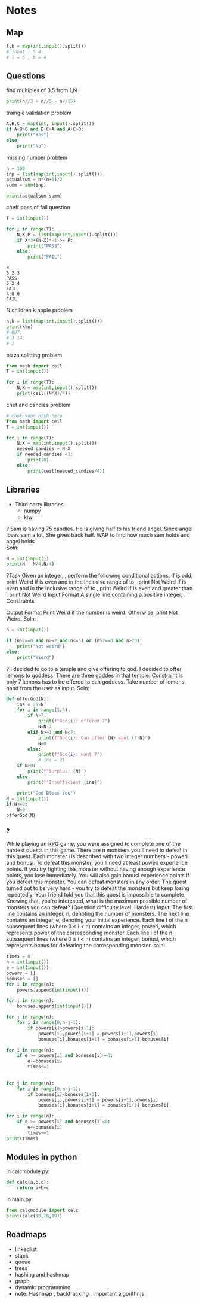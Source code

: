 # Notes

## Map
```python
l,b = map(int,input().split())
# Input : 5 4
# l = 5 , b = 4
```
## Questions
find multiples of 3,5 from 1,N
```python
print(n//3 + n//5 - n//15)
```

traingle validation problem
```python
A,B,C = map(int, input().split())
if A+B>C and B+C>A and A+C>B:
    print("Yes")
else:
    print("No")
```

missing number problem 
```python
n = 100
inp = list(map(int,input().split()))
actualsum = n*(n+1)/2
summ = sum(inp)

print(actualsum-summ)
```
cheff pass of fail question 
```python
T = int(input())

for i in range(T):
    N,X,P = list(map(int,input().split()))
    if X*3+(N-X)*-1 >= P:
        print("PASS")
    else:
        print("FAIL")
```
```Output:
3
5 2 3
PASS
5 2 4
FAIL
4 0 0
FAIL
```

N children k apple problem 
```python
n,k = list(map(int,input().split()))
print(k%n)
# OUT:
# 3 14
# 2
```
pizza splitting problem 
```python
from math import ceil
T = int(input())

for i in range(T):
    N,X = map(int,input().split())
    print(ceil((N*X)/4))
```

chef and candies problem 
```python
# cook your dish here
from math import ceil
T = int(input())

for i in range(T):
    N,X = map(int,input().split())
    needed_candies = N-X
    if needed_candies <1:
        print(0)
    else:
        print(ceil(needed_candies/4))
```
## Libraries
- Third party libraries
    - numpy
    - kiwi

? Sam is having 75 candies. He is giving half to his friend angel. Since angel loves sam a lot, She gives back half. WAP to find how much sam holds and angel holds  
Soln:
```python
N = int(input())
print(N - N/4,N/4)
```
?Task
Given an integer, , perform the following conditional actions:
If  is odd, print Weird
If  is even and in the inclusive range of  to , print Not Weird
If  is even and in the inclusive range of  to , print Weird
If  is even and greater than , print Not Weird
Input Format
A single line containing a positive integer, .
Constraints

Output Format
Print Weird if the number is weird. Otherwise, print Not Weird.
Soln:
```python
n = int(input())

if (n%2==0 and n>=2 and n<=5) or (n%2==0 and n>20):
    print("Not weird")
else:
    print("Wierd")
```
? I decided to go to a temple and give offering to god. I decided to offer lemons to goddess. There are three goddes in that temple. Constraint is only 7 lemons has to be offered to eah goddess. Take number of lemons hand from the user as input. 
Soln:
```python
def offerGod(N):
    ins = 21-N
    for i in range(1,4):
        if N>7:
            print(f"God{i}: offered 7")
            N=N-7
        elif N>=1 and N<7:
            print(f"God{i}: Can offer {N} want {7-N}")
            N=0
        else:
            print(f"God{i}: want 7")
            # ins = 21
    if N>0:
        print(f"Surplus: {N}")
    else:
        print(f"Insufficient {ins}")

    print("God Bless You")
N = int(input())
if N<=0:
    N=0
offerGod(N)
```
### ?
While playing an RPG game, you were assigned to complete one of the hardest quests in this game.
There are n monsters you'll need to defeat in this quest. Each monster i is described with two integer
numbers - poweri and bonusi. To defeat this monster, you'll need at least poweri experience points. If
you try fighting this monster without having enough experience points, you lose immediately. You will
also gain bonusi experience points if you defeat this monster. You can defeat monsters in any order.
The quest turned out to be very hard - you try to defeat the monsters but keep losing repeatedly. Your
friend told you that this quest is impossible to complete. Knowing that, you're interested, what is the
maximum possible number of monsters you can defeat? (Question difficulty level: Hardest)
Input:
The first line contains an integer, n, denoting the number of monsters.
The next line contains an integer, e, denoting your initial experience.
Each line i of the n subsequent lines (where 0 ≤ i < n) contains an integer, poweri, which represents
power of the corresponding monster.
Each line i of the n subsequent lines (where 0 ≤ i < n) contains an integer, bonusi, which represents
bonus for defeating the corresponding monster.
soln:
```python
times = 0
n = int(input())
e = int(input())
powers = []
bonuses = []
for i in range(n):
    powers.append(int(input()))

for j in range(n):
    bonuses.append(int(input()))

for j in range(n):
    for i in range(0,n-j-1):
        if powers[i]>powers[i+1]:
            powers[i],powers[i+1] = powers[i+1],powers[i]
            bonuses[i],bonuses[i+1] = bonuses[i+1],bonuses[i]

for i in range(n):
    if e >= powers[i] and bonuses[i]>=0:
        e+=bonuses[i]
        times+=1
        

for j in range(n):
    for i in range(0,n-j-1):
        if bonuses[i]<bonuses[i+1]:
            powers[i],powers[i+1] = powers[i+1],powers[i]
            bonuses[i],bonuses[i+1] = bonuses[i+1],bonuses[i]

for i in range(n):
    if e >= powers[i] and bonuses[i]<0:
        e+=bonuses[i]
        times+=1
print(times)
```

## Modules in python
in calcmodule.py:
```python
def calc(a,b,c):
    return a+b+c
```
in main.py:
```python
from calcmodule import calc
print(calc(10,10,10))
```

## Roadmaps
- linkedlist
- stack
- queue
- trees 
- hashing and hashmap
- graph
- dynamic programming 
- note: Hashmap , backtracking , important algorithms

